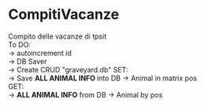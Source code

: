 # CompitiVacanze
Compito delle vacanze di tpsit<br>
To DO:<br>
	-> autoincrement id <br>
	-> DB Saver<br>
	-> Create CRUD "graveyard.db"
SET: <br>
	->  Save <b>ALL ANIMAL INFO </b> into DB
	-> Animal in matrix pos<br>
GET: <br>
	-> <b>ALL ANIMAL INFO</b> from DB
	-> Animal by pos<br>
